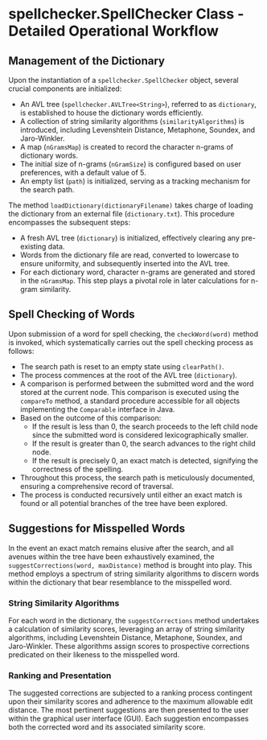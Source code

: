 # spellchecker.SpellChecker Class - Detailed Operational Workflow

## Management of the Dictionary

Upon the instantiation of a `spellchecker.SpellChecker` object, several crucial components are initialized:

- An AVL tree (`spellchecker.AVLTree<String>`), referred to as `dictionary`, is established to house the dictionary words efficiently.
- A collection of string similarity algorithms (`similarityAlgorithms`) is introduced, including Levenshtein Distance, Metaphone, Soundex, and Jaro-Winkler.
- A map (`nGramsMap`) is created to record the character n-grams of dictionary words.
- The initial size of n-grams (`nGramSize`) is configured based on user preferences, with a default value of 5.
- An empty list (`path`) is initialized, serving as a tracking mechanism for the search path.

The method `loadDictionary(dictionaryFilename)` takes charge of loading the dictionary from an external file (`dictionary.txt`). This procedure encompasses the subsequent steps:

- A fresh AVL tree (`dictionary`) is initialized, effectively clearing any pre-existing data.
- Words from the dictionary file are read, converted to lowercase to ensure uniformity, and subsequently inserted into the AVL tree.
- For each dictionary word, character n-grams are generated and stored in the `nGramsMap`. This step plays a pivotal role in later calculations for n-gram similarity.

## Spell Checking of Words

Upon submission of a word for spell checking, the `checkWord(word)` method is invoked, which systematically carries out the spell checking process as follows:

- The search path is reset to an empty state using `clearPath()`.
- The process commences at the root of the AVL tree (`dictionary`).
- A comparison is performed between the submitted word and the word stored at the current node. This comparison is executed using the `compareTo` method, a standard procedure accessible for all objects implementing the `Comparable` interface in Java.
- Based on the outcome of this comparison:
  - If the result is less than 0, the search proceeds to the left child node since the submitted word is considered lexicographically smaller.
  - If the result is greater than 0, the search advances to the right child node.
  - If the result is precisely 0, an exact match is detected, signifying the correctness of the spelling.
- Throughout this process, the search path is meticulously documented, ensuring a comprehensive record of traversal.
- The process is conducted recursively until either an exact match is found or all potential branches of the tree have been explored.

## Suggestions for Misspelled Words

In the event an exact match remains elusive after the search, and all avenues within the tree have been exhaustively examined, the `suggestCorrections(word, maxDistance)` method is brought into play. This method employs a spectrum of string similarity algorithms to discern words within the dictionary that bear resemblance to the misspelled word.

### String Similarity Algorithms

For each word in the dictionary, the `suggestCorrections` method undertakes a calculation of similarity scores, leveraging an array of string similarity algorithms, including Levenshtein Distance, Metaphone, Soundex, and Jaro-Winkler. These algorithms assign scores to prospective corrections predicated on their likeness to the misspelled word.

### Ranking and Presentation

The suggested corrections are subjected to a ranking process contingent upon their similarity scores and adherence to the maximum allowable edit distance. The most pertinent suggestions are then presented to the user within the graphical user interface (GUI). Each suggestion encompasses both the corrected word and its associated similarity score.
